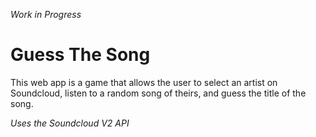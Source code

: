 *Work in Progress*

# Guess The Song

This web app is a game that allows the user to select an artist on Soundcloud, listen to a random song of theirs, and guess the title of the song.

*Uses the Soundcloud V2 API*
